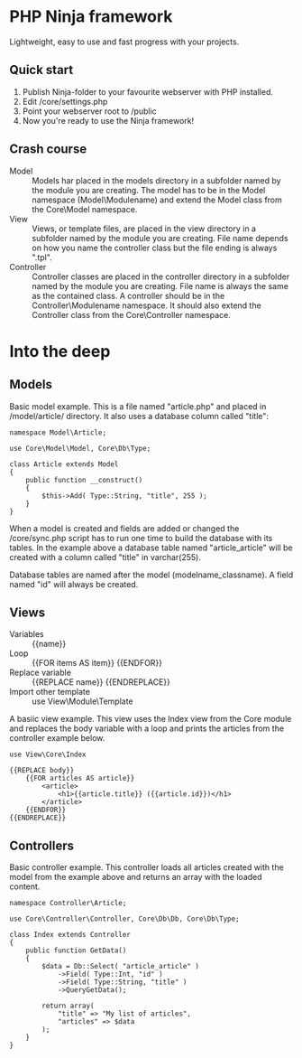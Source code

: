 PHP Ninja framework
===================
Lightweight, easy to use and fast progress with your projects.

Quick start
-----------

1.   Publish Ninja-folder to your favourite webserver with PHP installed.
2. 	Edit /core/settings.php
3. 	Point your webserver root to /public
4. 	Now you're ready to use the Ninja framework!

Crash course
------------

<dl>
	<dt>Model</dt>
	<dd>Models har placed in the models directory in a subfolder named by the module you are creating. The model has to be in the Model namespace (Model\Modulename) and extend the Model class from the Core\Model namespace.</dd>
	<dt>View</dt>
	<dd>Views, or template files, are placed in the view directory in a subfolder named by the module you are creating. File name depends on how you name the controller class but the file ending is always ".tpl".</dd>
	<dt>Controller</dt>
	<dd>Controller classes are placed in the controller directory in a subfolder named by the module you are creating. File name is always the same as the contained class. A controller should be in the Controller\Modulename namespace. It should also extend the Controller class from the Core\Controller namespace.</dd>
</dl>

Into the deep
=============

Models
------

Basic model example. This is a file named "article.php" and placed in /model/article/ directory. It also uses a database column called "title":

	namespace Model\Article;

	use Core\Model\Model, Core\Db\Type;

	class Article extends Model
	{
		public function __construct()
		{
			$this->Add( Type::String, "title", 255 );
		}
	}

When a model is created and fields are added or changed the /core/sync.php script has to run one time to build the database with its tables. In the example above a database table named "article_article" will be created with a column called "title" in varchar(255).

Database tables are named after the model (modelname_classname). A field named "id" will always be created.

Views
-----

<dl>
	<dt>Variables</dt>
	<dd>{{name}}</dd>
	<dt>Loop</dt>
	<dd>{{FOR items AS item}} {{ENDFOR}}</dd>
	<dt>Replace variable</dt>
	<dd>{{REPLACE name}} {{ENDREPLACE}}</dd>
	<dt>Import other template</dt>
	<dd>use View\Module\Template</dd>
</dl>

A basiic view example. This view uses the Index view from the Core module and replaces the body variable with a loop and prints the articles from the controller example below.

	use View\Core\Index
	
	{{REPLACE body}}
		{{FOR articles AS article}}
			<article>
				<h1>{{article.title}} ({{article.id}})</h1>
			</article>
		{{ENDFOR}}
	{{ENDREPLACE}}

Controllers
-----------

Basic controller example. This controller loads all articles created with the model from the example above and returns an array with the loaded content.

	namespace Controller\Article;

	use Core\Controller\Controller, Core\Db\Db, Core\Db\Type;

	class Index extends Controller
	{
		public function GetData()
		{
			$data = Db::Select( "article_article" )
				->Field( Type::Int, "id" )
				->Field( Type::String, "title" )
				->QueryGetData();

			return array(
				"title" => "My list of articles",
				"articles" => $data
			);
		}
	}
